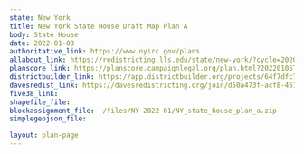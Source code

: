```yaml
---
state: New York
title: New York State House Draft Map Plan A
body: State House
date: 2022-01-03
authoritative_link: https://www.nyirc.gov/plans
allabout_link: https://redistricting.lls.edu/state/new-york/?cycle=2020&level=State%20Lower&startdate=
planscore_link: https://planscore.campaignlegal.org/plan.html?20220105T193025.143681434Z
districtbuilder_link: https://app.districtbuilder.org/projects/64f7dfc7-f17f-477a-aee7-a1ccd840dad0
davesredist_link: https://davesredistricting.org/join/d50a473f-acf8-4510-91f3-d3e13dfc77d1
five38_link:
shapefile_file:
blockassignment_file:  /files/NY-2022-01/NY_state_house_plan_a.zip
simplegeojson_file:

layout: plan-page
---
```

